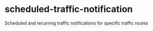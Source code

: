 # scheduled-traffic-notification
Scheduled and recurring traffic notifications for specific traffic routes
